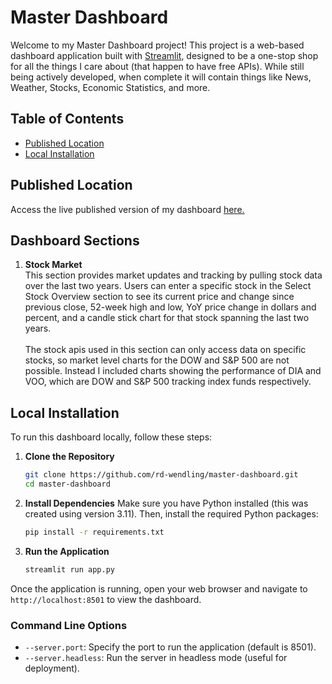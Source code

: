 # Master Dashboard

Welcome to my Master Dashboard project! This project is a web-based dashboard application built with [Streamlit](https://streamlit.io/), designed to be a one-stop shop for all the things I care about (that happen to have free APIs). While still being actively developed, when complete it will contain things like News, Weather, Stocks, Economic Statistics, and more. 

## Table of Contents
- [Published Location](#published-location)
- [Local Installation](#local-installation)

## Published Location
Access the live published version of my dashboard [here.](https://master-dashboard.streamlit.app/)

## Dashboard Sections
1. **Stock Market** <br>
   This section provides market updates and tracking by pulling stock data over the last two years. Users can enter a specific stock in the Select Stock Overview section to see its current price and change since previous close, 52-week high and low, YoY price change in dollars and percent, and a candle stick chart for that stock spanning the last two years. <br><br>
   The stock apis used in this section can only access data on specific stocks, so market level charts for the DOW and S&P 500 are not possible. Instead I included charts showing the performance of DIA and VOO, which are DOW and S&P 500 tracking index funds respectively. 

## Local Installation
To run this dashboard locally, follow these steps:

1. **Clone the Repository**
    ```sh
    git clone https://github.com/rd-wendling/master-dashboard.git
    cd master-dashboard
    ```

2. **Install Dependencies**
    Make sure you have Python installed (this was created using version 3.11). Then, install the required Python packages:
    ```sh
    pip install -r requirements.txt
    ```

3. **Run the Application**
    ```sh
    streamlit run app.py
    ```

Once the application is running, open your web browser and navigate to `http://localhost:8501` to view the dashboard.

### Command Line Options
- `--server.port`: Specify the port to run the application (default is 8501).
- `--server.headless`: Run the server in headless mode (useful for deployment).
